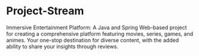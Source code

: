 # Project-Stream
Immersive Entertainment Platform: A Java and Spring Web-based project for creating a comprehensive platform featuring movies, series, games, and animes. Your one-stop destination for diverse content, with the added ability to share your insights through reviews.
